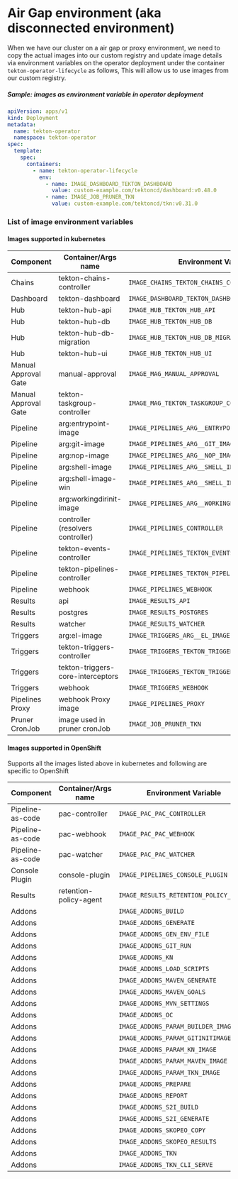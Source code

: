 <!--
---
linkTitle: "Air Gap Image Configuration"
weight: 101
---
-->

# Air Gap environment (aka disconnected environment)
When we have our cluster on a air gap or proxy environment,
we need to copy the actual images into our custom registry and update image details via environment variables on the operator deployment under the container `tekton-operator-lifecycle` as follows,
This will allow us to use images from our custom registry.

##### Sample: images as environment variable in operator deployment
```yaml
apiVersion: apps/v1
kind: Deployment
metadata:
  name: tekton-operator
  namespace: tekton-operator
spec:
  template:
    spec:
      containers:
        - name: tekton-operator-lifecycle
          env:
            - name: IMAGE_DASHBOARD_TEKTON_DASHBOARD
              value: custom-example.com/tektoncd/dashboard:v0.48.0
            - name: IMAGE_JOB_PRUNER_TKN
              value: custom-example.com/tektoncd/tkn:v0.31.0
```

### List of image environment variables

#### Images supported in kubernetes

| Component             | Container/Args name               | Environment Variable                                |
|-----------------------|-----------------------------------|-----------------------------------------------------|
| Chains                | tekton-chains-controller          | `IMAGE_CHAINS_TEKTON_CHAINS_CONTROLLER`             |
| Dashboard             | tekton-dashboard                  | `IMAGE_DASHBOARD_TEKTON_DASHBOARD`                  |
| Hub                   | tekton-hub-api                    | `IMAGE_HUB_TEKTON_HUB_API`                          |
| Hub                   | tekton-hub-db                     | `IMAGE_HUB_TEKTON_HUB_DB`                           |
| Hub                   | tekton-hub-db-migration           | `IMAGE_HUB_TEKTON_HUB_DB_MIGRATION`                 |
| Hub                   | tekton-hub-ui                     | `IMAGE_HUB_TEKTON_HUB_UI`                           |
| Manual Approval Gate  | manual-approval                   | `IMAGE_MAG_MANUAL_APPROVAL`                         |
| Manual Approval Gate  | tekton-taskgroup-controller       | `IMAGE_MAG_TEKTON_TASKGROUP_CONTROLLER`             |
| Pipeline              | arg:entrypoint-image              | `IMAGE_PIPELINES_ARG__ENTRYPOINT_IMAGE`             |
| Pipeline              | arg:git-image                     | `IMAGE_PIPELINES_ARG__GIT_IMAGE`                    |
| Pipeline              | arg:nop-image                     | `IMAGE_PIPELINES_ARG__NOP_IMAGE`                    |
| Pipeline              | arg:shell-image                   | `IMAGE_PIPELINES_ARG__SHELL_IMAGE`                  |
| Pipeline              | arg:shell-image-win               | `IMAGE_PIPELINES_ARG__SHELL_IMAGE_WIN`              |
| Pipeline              | arg:workingdirinit-image          | `IMAGE_PIPELINES_ARG__WORKINGDIRINIT_IMAGE`         |
| Pipeline              | controller (resolvers controller) | `IMAGE_PIPELINES_CONTROLLER`                        |
| Pipeline              | tekton-events-controller          | `IMAGE_PIPELINES_TEKTON_EVENTS_CONTROLLER`          |
| Pipeline              | tekton-pipelines-controller       | `IMAGE_PIPELINES_TEKTON_PIPELINES_CONTROLLER`       |
| Pipeline              | webhook                           | `IMAGE_PIPELINES_WEBHOOK`                           |
| Results               | api                               | `IMAGE_RESULTS_API`                                 |
| Results               | postgres                          | `IMAGE_RESULTS_POSTGRES`                            |
| Results               | watcher                           | `IMAGE_RESULTS_WATCHER`                             |
| Triggers              | arg:el-image                      | `IMAGE_TRIGGERS_ARG__EL_IMAGE`                      |
| Triggers              | tekton-triggers-controller        | `IMAGE_TRIGGERS_TEKTON_TRIGGERS_CONTROLLER`         |
| Triggers              | tekton-triggers-core-interceptors | `IMAGE_TRIGGERS_TEKTON_TRIGGERS_CORE_INTERCEPTORS`  |
| Triggers              | webhook                           | `IMAGE_TRIGGERS_WEBHOOK`                            |
| Pipelines Proxy       | webhook Proxy image               | `IMAGE_PIPELINES_PROXY`                             |
| Pruner CronJob        | image used in pruner cronJob      | `IMAGE_JOB_PRUNER_TKN`                              |


#### Images supported in OpenShift
Supports all the images listed above in kubernetes and following are specific to OpenShift

| Component             | Container/Args name               | Environment Variable                                |
|-----------------------|-----------------------------------|-----------------------------------------------------|
| Pipeline-as-code      | pac-controller                    | `IMAGE_PAC_PAC_CONTROLLER`                          |
| Pipeline-as-code      | pac-webhook                       | `IMAGE_PAC_PAC_WEBHOOK`                             |
| Pipeline-as-code      | pac-watcher                       | `IMAGE_PAC_PAC_WATCHER`                             |
| Console Plugin        | console-plugin                    | `IMAGE_PIPELINES_CONSOLE_PLUGIN`                    |
| Results               | retention-policy-agent            | `IMAGE_RESULTS_RETENTION_POLICY_AGENT`              |
| Addons                |                                   | `IMAGE_ADDONS_BUILD`                                |
| Addons                |                                   | `IMAGE_ADDONS_GENERATE`                             |
| Addons                |                                   | `IMAGE_ADDONS_GEN_ENV_FILE`                         |
| Addons                |                                   | `IMAGE_ADDONS_GIT_RUN`                              |
| Addons                |                                   | `IMAGE_ADDONS_KN`                                   |
| Addons                |                                   | `IMAGE_ADDONS_LOAD_SCRIPTS`                         |
| Addons                |                                   | `IMAGE_ADDONS_MAVEN_GENERATE`                       |
| Addons                |                                   | `IMAGE_ADDONS_MAVEN_GOALS`                          |
| Addons                |                                   | `IMAGE_ADDONS_MVN_SETTINGS`                         |
| Addons                |                                   | `IMAGE_ADDONS_OC`                                   |
| Addons                |                                   | `IMAGE_ADDONS_PARAM_BUILDER_IMAGE`                  |
| Addons                |                                   | `IMAGE_ADDONS_PARAM_GITINITIMAGE`                   |
| Addons                |                                   | `IMAGE_ADDONS_PARAM_KN_IMAGE`                       |
| Addons                |                                   | `IMAGE_ADDONS_PARAM_MAVEN_IMAGE`                    |
| Addons                |                                   | `IMAGE_ADDONS_PARAM_TKN_IMAGE`                      |
| Addons                |                                   | `IMAGE_ADDONS_PREPARE`                              |
| Addons                |                                   | `IMAGE_ADDONS_REPORT`                               |
| Addons                |                                   | `IMAGE_ADDONS_S2I_BUILD`                            |
| Addons                |                                   | `IMAGE_ADDONS_S2I_GENERATE`                         |
| Addons                |                                   | `IMAGE_ADDONS_SKOPEO_COPY`                          |
| Addons                |                                   | `IMAGE_ADDONS_SKOPEO_RESULTS`                       |
| Addons                |                                   | `IMAGE_ADDONS_TKN`                                  |
| Addons                |                                   | `IMAGE_ADDONS_TKN_CLI_SERVE`                        |
